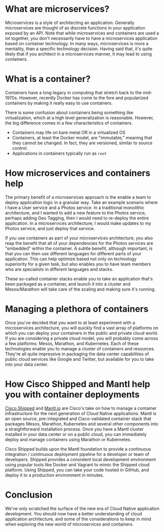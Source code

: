 # What are microservices?

Microservices is a style of architecting an application.  Generally microservices are thought of as discrete functions in your application exposed by an API.  Note that while microservices and containers are used a lot together, you don't necessarily have to have a microservices application based on container technology.  In many ways, microservices is more a mentality, than a specific technology decision.  Having said that, it's quite likely that if you architect in a microservices manner, it may lead to using containers.

# What is a container?

Containers have a long legacy in computing that stretch back to the mid-1970s.  However, recently Docker has come to the fore and popularized containers by making it really easy to use containers.  

There is some confusion about containers being something like virtualization, which at a high level generalization is reasonable.  However, the big difference comes in a few characteristics of containers.

* Containers may life on bare metal OR in a virtualized OS
* Containers, at least the Docker model, are "immutable," meaning that they cannot be changed.  In fact, they are versioned, similar to source control.
* Applications in containers typically run as `root`

# How microservices and containers help

The primary benefit of a microservices approach is the enable a team to deploy application logic in a granular way.  Take an example scenario where I have a User service and a Photos service.  In a traditional monolithic architecture, and I wanted to add a new feature to the Photos service, perhaps adding Geo Tagging, then I would need to re-deploy the entire application.  In a microservices architecture, I would make updates to my Photos service, and just deploy that service.  

If you use containers as part of your microservices architecture, you also reap the benefit that all of your dependencies for the Photos services are "embedded" within the container.  A subtle benefit, although important, is that you can then use different languages for different parts of your application.  This can help optimize based not only on technology superiority for a given task, but also enables you to have team members who are specialists in different languages and stacks.

These so-called container stacks enable you to take an application that's been packaged as a container, and launch it into a cluster and Mesos/Marathon will take care of the scaling and making sure it's running.

# Managing a plethora of containers

Once you've decided that you want to at least experiment with a microservices architecture, you will quickly find a vast array of platforms on which you can deploy your containers in the public and private cloud world.  If you are considering a private cloud model, you will probably come across a few platforms: Mesos, Marathon, and Kubernetes.  Each of these technologies enable you to manage a cluster of containers and resources.  They're all quite impressive in packaging the data center capabilities of public cloud services like Google and Twitter, but available for you to take into your data center.

# How Cisco Shipped and Mantl help you with container deployments

[Cisco Shipped](https://ciscoshipped.io) and [Mantl.io](https://mantl.io) are Cisco's take on how to manage a container infrastructure for the next generation of Cloud Native applications.  Mantl is an open source, pre-integrated and Cisco-validated container stack that packages Mesos, Marathon, Kubernetes and several other components into a straightforward installation process.  Once you have a Mantl cluster installed in your data center or on a public cloud, you can immediately deploy and manage containers using Marathon or Kubernetes.  

Cisco Shipped builds upon the Mantl foundation to provide a continuous integration / continuous deployment pipeline for a developer or team of developers.  Shipped provides a consistent local development environment using popular tools like Docker and Vagrant to mimic the Shipped cloud platform.  Using Shipped, you can take your code hosted in GitHub, and deploy it to a production environment in minutes.

# Conclusion

We've only scratched the surface of the new era of Cloud Native application development.  You should now have a better understanding of cloud application architecture, and some of the considerations to keep in mind when exploring the new world of microservices and containers.
